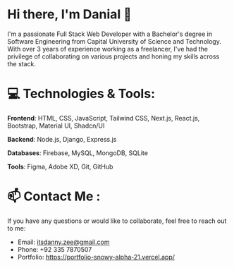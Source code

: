 # Hi there, I'm Danial 👋

I'm a passionate Full Stack Web Developer with a Bachelor's degree in Software Engineering from Capital University of Science and Technology. With over 3 years of experience working as a freelancer, I've had the privilege of collaborating on various projects and honing my skills across the stack.

# 💻 Technologies & Tools:

**Frontend**: HTML, CSS, JavaScript, Tailwind CSS, Next.js, React.js, Bootstrap, Material UI, Shadcn/UI

**Backend**: Node.js, Django, Express.js

**Databases**: Firebase, MySQL, MongoDB, SQLite

**Tools**: Figma, Adobe XD, Git, GitHub

# 📫 Contact Me :
If you have any questions or would like to collaborate, feel free to reach out to me:

* Email: itsdanny.zee@gmail.com
* Phone: +92 335 7870507
* Portfolio: https://portfolio-snowy-alpha-21.vercel.app/

